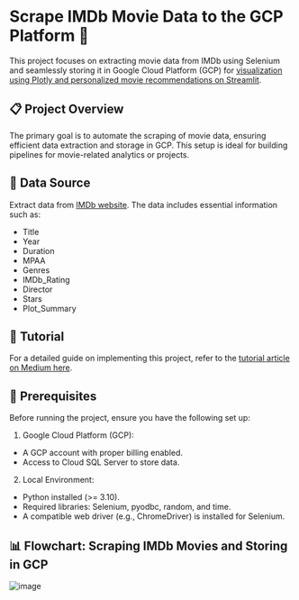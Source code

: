 # Scrape IMDb Movie Data to the GCP Platform 🚀
This project focuses on extracting movie data from IMDb using Selenium and seamlessly storing it in Google Cloud Platform (GCP) for [visualization using Plotly and personalized movie recommendations on Streamlit](https://github.com/Hannahnv/IMDb-Movies-Dashboard-Recommender-App).

## 📋 Project Overview
The primary goal is to automate the scraping of movie data, ensuring efficient data extraction and storage in GCP. This setup is ideal for building pipelines for movie-related analytics or projects.

## 📂 Data Source
Extract data from [IMDb website](https://www.imdb.com/search/title/?title_type=feature&release_date=2013-01-01%2C2024-12-31&user_rating=6.5%2C10&languages=en). The data includes essential information such as:
* Title
* Year
* Duration
* MPAA
* Genres
* IMDb_Rating
* Director
* Stars
* Plot_Summary

## 📖 Tutorial
For a detailed guide on implementing this project, refer to the [tutorial article on Medium here](https://medium.com/ai-advances/how-i-scraped-10k-imdb-movies-and-stored-them-on-gcp-effortlessly-246d348360f0).

## 📜 Prerequisites
Before running the project, ensure you have the following set up:

1. Google Cloud Platform (GCP):
* A GCP account with proper billing enabled.
* Access to Cloud SQL Server to store data.
2. Local Environment:
* Python installed (>= 3.10).
* Required libraries: Selenium, pyodbc, random, and time.
* A compatible web driver (e.g., ChromeDriver) is installed for Selenium.
## 📊 Flowchart: Scraping IMDb Movies and Storing in GCP
![image](https://github.com/user-attachments/assets/605710a3-bea2-4182-a9ef-2ea8e5997b10)
